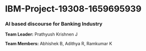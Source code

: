 # IBM-Project-19308-1659695939
### AI based discourse for Banking Industry
**Team Leader:** Prathyush Krishnen J

**Team Members:** Abhishek B, Adithya R, Ramkumar K

